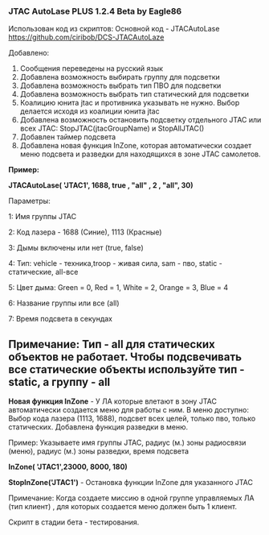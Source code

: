 ### JTAC AutoLase PLUS 1.2.4 Beta by Eagle86

Использован код из скриптов:
Основной код - JTACAutoLase	https://github.com/ciribob/DCS-JTACAutoLaze          

Добавлено:
1. Сообщения переведены на русский язык
2. Добавлена возможность выбирать группу для подсветки
3. Добавлена возможность выбрать тип ПВО для подсветки
4. Добавлена возможность выбрать тип статический для подсветки
5. Коалицию юнита jtac и противника указывать не нужно. Выбор делается исходя из коалиции юнита jtac
6. Добавлена возможность остановить подсветку отдельного JTAC или всех JTAC:  StopJTAC(jtacGroupName)  и StopAllJTAC() 
7. Добавлен таймер подсвета 
8. Добавлена новая функция InZone, которая автоматически создает 
   меню подсвета и разведки для находящихся в зоне JTAC самолетов.

**Пример:**

**JTACAutoLase(       'JTAC1', 1688, true , "all" , 2 , "all", 30)** 

Параметры:


1: Имя группы JTAC

2: Код лазера - 1688 (Синие), 1113 (Красные) 

3: Дымы включены или нет (true, false)

4: Тип: vehicle - техника,troop - живая сила, sam - пво, static - статические, all-все

5: Цвет дыма: Green = 0, Red = 1, White = 2, Orange = 3, Blue = 4

6: Название группы или все (all)

7: Время подсвета в секундах


Примечание: Тип - all для статических объектов не работает. 
Чтобы подсвечивать все статические объекты используйте тип - static, а группу - all
-------------------------------------------------------------------------------------------------------------------
**Новая функция InZone** - У ЛА которые влетают в зону JTAC автоматически создается меню для работы с ним.
В меню доступно: Выбор кода лазера (1113, 1688), подсвет всех целей, только пво, только статических.
Добавлена функция разведки в меню.

Пример:
Указываете имя группы JTAC, радиус (м.) зоны радиосвязи (меню), радиус (м.) зоны разведки, время подсвета 

**InZone( 'JTAC1',23000, 8000, 180)**

**StopInZone('JTAC1')** - Остановка функции InZone для указанного JTAC

Примечание:
Когда создаете миссию в одной группе управляемых ЛА (тип клиент) , для которых создается меню должен быть 1 клиент.

Скрипт в стадии бета - тестирования. 
